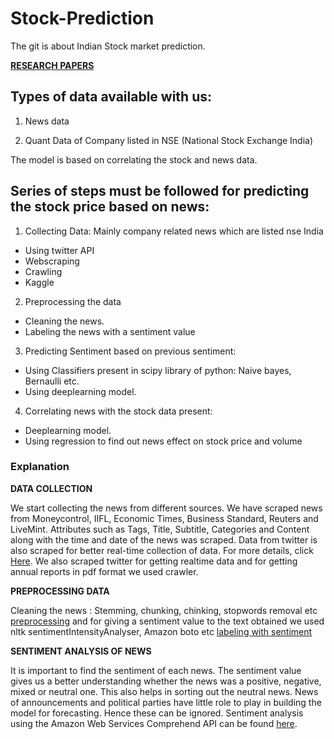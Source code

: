 # Stock-Prediction
The git is about Indian Stock market prediction.

[**RESEARCH PAPERS**](https://github.com/vishalsingh9423/Stock-Prediction/tree/master/Research)

## Types of data available with us:
1. News data 

2. Quant Data of Company listed in NSE (National Stock Exchange India) 

The model is based on correlating the stock and news data.

## Series of steps must be followed for predicting the stock price based on news:

1. Collecting Data: Mainly company related news which are listed nse India
  * Using twitter API 
  * Webscraping
  * Crawling
  * Kaggle

2. Preprocessing the data
  * Cleaning the news.
  * Labeling the news with a sentiment value

3. Predicting Sentiment based on previous sentiment:
  * Using Classifiers present in scipy library of python: Naive bayes, Bernaulli etc.
  * Using deeplearning model.
  
4. Correlating news with the stock data present:
  * Deeplearning model.
  * Using regression to find out news effect on stock price and volume
  

### Explanation

**DATA COLLECTION**

We start collecting the news from different sources. We have scraped news from Moneycontrol, IIFL, Economic Times, Business Standard, Reuters and LiveMint. Attributes such as Tags, Title, Subtitle, Categories and Content along with the time and date of the news was scraped. Data from twitter is also scraped for better real-time collection of data. For more details, click [Here](https://github.com/vishalsingh9423/Stock-Prediction/tree/master/Scraping). We also scraped twitter for getting realtime 
data and for getting annual reports in pdf format we used crawler.

**PREPROCESSING DATA**

Cleaning the news : Stemming, chunking, chinking, stopwords removal etc 
[preprocessing](https://github.com/vishalsingh9423/Stock-Prediction/tree/master/TextPreprocessing)
and for giving a sentiment value to the text obtained we used nltk sentimentIntensityAnalyser, Amazon boto etc
[labeling with sentiment](https://github.com/vishalsingh9423/Stock-Prediction/blob/master/Sentiment%20analysis%20of%20news/Sentiment%20using%20AWS%20comprehend/Sentiment%20using%20aws%20comprehend.ipynb)

**SENTIMENT ANALYSIS OF NEWS**

It is important to find the sentiment of each news. The sentiment value gives us a better understanding whether the news was a positive, negative, mixed or neutral one. This also helps in sorting out the neutral news. News of announcements and political parties have little role to play in building the model for forecasting. Hence these can be ignored. Sentiment analysis using the Amazon Web Services Comprehend API can be found [here](https://github.com/vishalsingh9423/Stock-Prediction/blob/master/Sentiment%20analysis%20of%20news/Sentiment%20using%20AWS%20comprehend/Sentiment%20using%20aws%20comprehend.ipynb).










